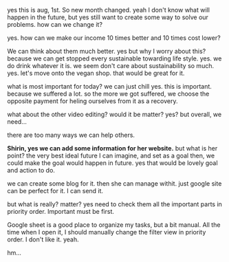 yes this is aug, 1st.
So new month changed.
yeah I don't know what will happen in the future, but yes
still want to create some way to solve our problems.
how can we change it?

yes. how can we make our income 10 times better and
10 times cost lower?

We can think about them much better.
yes but why I worry about this?
because we can get stopped every sustainable towarding life style.
yes.
we do drink whatever it is. we seem don't care about sustainability so much.
yes. let's move onto the vegan shop. that would be great for it.


what is most important for today?
we can just chill yes. this is important.
because we suffered a lot.
so the more we got suffered, we choose the opposite payment for heling ourselves from it as a recovery.

what about the other video editing? would it be matter? yes?
but overall, we need...

there are too many ways we can help others.

**Shirin, yes we can add some information for her website.**
but what is her point?
the very best ideal future I can imagine, and set as a goal then, we could make the goal would happen in future.
yes that would be lovely goal and action to do.


we can create some blog for it.
then she can manage withit.
just google site can be perfect for it.
I can send it.

but what is really? matter? yes
need to check them all the important parts in priority order.
Important must be first.

Google sheet is a good place to organize my tasks, but a bit manual.
All the time when I open it, I should manually change the filter view in priority order. I don't like it.
yeah.

hm...




